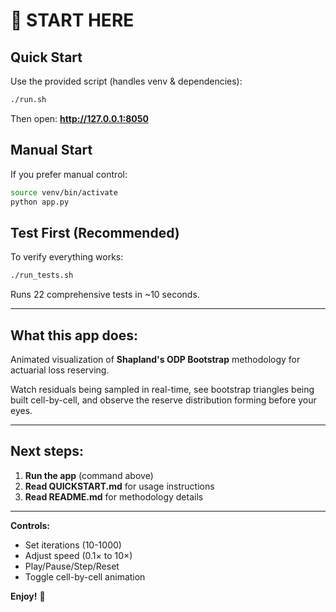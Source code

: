 # 🚀 START HERE

## Quick Start

Use the provided script (handles venv & dependencies):

```bash
./run.sh
```

Then open: **http://127.0.0.1:8050**

## Manual Start

If you prefer manual control:

```bash
source venv/bin/activate
python app.py
```

## Test First (Recommended)

To verify everything works:

```bash
./run_tests.sh
```

Runs 22 comprehensive tests in ~10 seconds.

---

## What this app does:

Animated visualization of **Shapland's ODP Bootstrap** methodology for actuarial loss reserving.

Watch residuals being sampled in real-time, see bootstrap triangles being built cell-by-cell, and observe the reserve distribution forming before your eyes.

---

## Next steps:

1. **Run the app** (command above)
2. **Read QUICKSTART.md** for usage instructions
3. **Read README.md** for methodology details

---

**Controls:**
- Set iterations (10-1000)
- Adjust speed (0.1× to 10×)
- Play/Pause/Step/Reset
- Toggle cell-by-cell animation

**Enjoy!** 🎉
